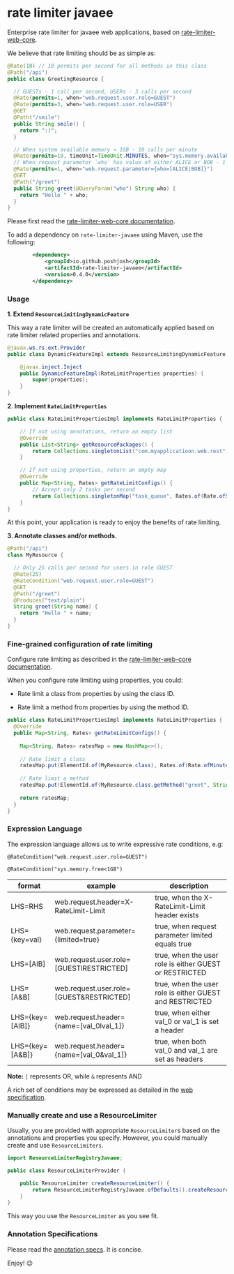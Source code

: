 # rate limiter javaee

Enterprise rate limiter for javaee web applications, based on
[rate-limiter-web-core](https://github.com/poshjosh/rate-limiter-web-core).

We believe that rate limiting should be as simple as:

```java
@Rate(10) // 10 permits per second for all methods in this class
@Path("/api")
public class GreetingResource {

  // GUESTs - 1 call per second, USERs - 3 calls per second 
  @Rate(permits=1, when="web.request.user.role=GUEST")
  @Rate(permits=3, when="web.request.user.role=USER")
  @GET
  @Path("/smile")
  public String smile() {
    return ":)";
  }

  // When system available memory < 1GB - 10 calls per minute
  @Rate(permits=10, timeUnit=TimeUnit.MINUTES, when="sys.memory.available<1gb")
  // When request parameter `who` has value of either ALICE or BOB - 1 permit per second
  @Rate(permits=1, when="web.request.parameter={who=[ALICE|BOB]}")
  @GET
  @Path("/greet")
  public String greet(@QueryParam("who") String who) {
    return "Hello " + who;
  }
}
```

Please first read the [rate-limiter-web-core documentation](https://github.com/poshjosh/rate-limiter-web-core).

To add a dependency on `rate-limiter-javaee` using Maven, use the following:

```xml
        <dependency>
            <groupId>io.github.poshjosh</groupId>
            <artifactId>rate-limiter-javaee</artifactId>
            <version>0.4.0</version> 
        </dependency>
```

### Usage

__1. Extend `ResourceLimitingDynamicFeature`__

This way a rate limiter will be created an automatically applied based on rate limiter related properties and annotations.

```java
@javax.ws.rs.ext.Provider
public class DynamicFeatureImpl extends ResourceLimitingDynamicFeature {

    @javax.inject.Inject 
    public DynamicFeatureImpl(RateLimitProperties properties) {
        super(properties);
    }
}

```

__2. Implement `RateLimitProperties`__

```java
public class RateLimitPropertiesImpl implements RateLimitProperties {

    // If not using annotations, return an empty list
    @Override 
    public List<String> getResourcePackages() {
        return Collections.singletonList("com.myapplicatioon.web.rest");
    }

    // If not using properties, return an empty map
    @Override 
    public Map<String, Rates> getRateLimitConfigs() {
        // Accept only 2 tasks per second
        return Collections.singletonMap("task_queue", Rates.of(Rate.ofSeconds(2)));
    }
}
```

At this point, your application is ready to enjoy the benefits of rate limiting.

__3. Annotate classes and/or methods.__

```java
@Path("/api")
class MyResource {

  // Only 25 calls per second for users in role GUEST
  @Rate(25)
  @RateCondition("web.request.user.role=GUEST")
  @GET
  @Path("/greet")
  @Produces("text/plain")
  String greet(String name) {
    return "Hello " + name;
  }
}
```

### Fine-grained configuration of rate limiting

Configure rate limiting as described in the [rate-limiter-web-core documentation](https://github.com/poshjosh/rate-limiter-web-core).

When you configure rate limiting using properties, you could:

- Rate limit a class from properties by using the class ID.
  
- Rate limit a method from properties by using the method ID.

```java
public class RateLimitPropertiesImpl implements RateLimitProperties {
  @Override
  public Map<String, Rates> getRateLimitConfigs() {
    
    Map<String, Rates> ratesMap = new HashMap<>();
    
    // Rate limit a class
    ratesMap.put(ElementId.of(MyResource.class), Rates.of(Rate.ofMinutes(10)));
    
    // Rate limit a method
    ratesMap.put(ElementId.of(MyResource.class.getMethod("greet", String.class)), Rates.of(Rate.ofMinutes(10)));
    
    return ratesMap;
  }
}
```

### Expression Language

The expression language allows us to write expressive rate conditions, e.g: 

`@RateCondition("web.request.user.role=GUEST")`

`@RateCondition("sys.memory.free<1GB")`

| format          | example                                  | description |
|-----------------|------------------------------------------|-------------|
| LHS=RHS         | web.request.header=X-RateLimit-Limit     | true, when the X-RateLimit-Limit header exists |
| LHS={key=val}   | web.request.parameter={limited=true}     | true, when request parameter limited equals true |
| LHS=[AlB]       | web.request.user.role=[GUESTlRESTRICTED] | true, when the user role is either GUEST or RESTRICTED |
| LHS=[A&B]       | web.request.user.role=[GUEST&RESTRICTED] | true, when the user role is either GUEST and RESTRICTED |
| LHS={key=[AlB]} | web.request.header={name=[val_0lval_1]}  | true, when either val_0 or val_1 is set a header |
| LHS={key=[A&B]} | web.request.header={name=[val_0&val_1]}  | true, when both val_0 and val_1 are set as headers |

__Note:__ `|` represents OR, while `&` represents AND

A rich set of conditions may be expressed as detailed in the 
[web specification](https://github.com/poshjosh/rate-limiter-web-core/blob/master/docs/RATE-CONDITION-EXPRESSION-LANGUAGE.md).

### Manually create and use a ResourceLimiter

Usually, you are provided with appropriate `ResourceLimiter`s based on the annotations
and properties you specify. However, you could manually create and use `ResourceLimiters`.

```java
import ResourceLimiterRegistryJavaee;

public class ResourceLimiterProvider {

    public ResourceLimiter createResourceLimiter() {
        return ResourceLimiterRegistryJavaee.ofDefaults().createResourceLimiter();
    }
}
```
This way you use the `ResourceLimiter` as you see fit.

### Annotation Specifications

Please read the [annotation specs](https://github.com/poshjosh/rate-limiter-annotation/blob/main/docs/ANNOTATION_SPECS.md). It is concise.

Enjoy! :wink:

